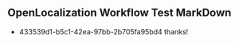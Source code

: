 ## OpenLocalization Workflow Test MarkDown
* 433539d1-b5c1-42ea-97bb-2b705fa95bd4 thanks!

<!--HONumber=Sep16_HO1-->


